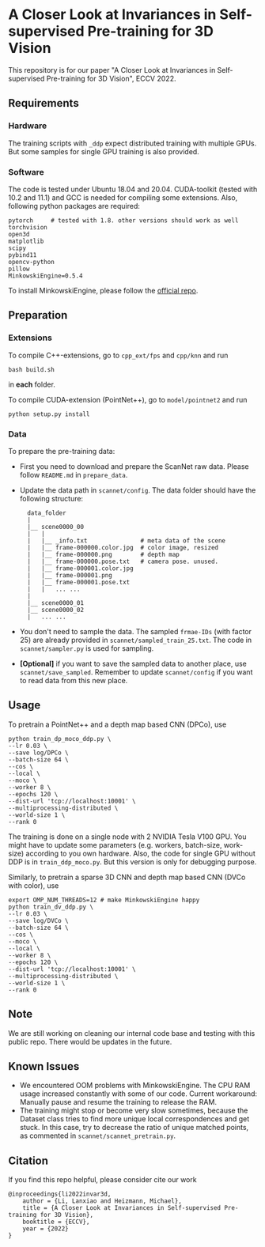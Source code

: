 # A Closer Look at Invariances in Self-supervised Pre-training for 3D Vision

This repository is for our paper "A Closer Look at Invariances in Self-supervised Pre-training for 3D Vision", ECCV 2022. 

## Requirements

### Hardware

The training scripts with `_ddp` expect distributed training with multiple GPUs. But some samples for single GPU training is also provided. 

### Software

The code is tested under Ubuntu 18.04 and 20.04. CUDA-toolkit (tested with 10.2 and 11.1) and GCC is needed for compiling some extensions. Also, following python packages are required:

    pytorch     # tested with 1.8. other versions should work as well
    torchvision
    open3d
    matplotlib
    scipy
    pybind11
    opencv-python
    pillow
    MinkowskiEngine=0.5.4

To install MinkowskiEngine, please follow the [official repo](https://github.com/NVIDIA/MinkowskiEngine). 


## Preparation

### Extensions

To compile C++-extensions, go to `cpp_ext/fps` and `cpp/knn` and run 

    bash build.sh

in **each** folder. 

To compile CUDA-extension (PointNet++), go to `model/pointnet2` and run 

    python setup.py install


### Data

To prepare the pre-training data: 

- First you need to download and prepare the ScanNet raw data. Please follow `README.md` in `prepare_data`.
- Update the data path in `scannet/config`. The data folder should have the following structure:

        data_folder
        |
        |__ scene0000_00
        |   |
        |   |__ _info.txt               # meta data of the scene
        |   |__ frame-000000.color.jpg  # color image, resized
        |   |__ frame-000000.png        # depth map
        |   |__ frame-000000.pose.txt   # camera pose. unused. 
        |   |__ frame-000001.color.jpg
        |   |__ frame-000001.png
        |   |__ frame-000001.pose.txt
        |   |   ... ...
        |
        |__ scene0000_01
        |__ scene0000_02
        |   ... ... 


- You don't need to sample the data. The sampled `frmae-IDs` (with factor 25) are already provided in `scannet/sampled_train_25.txt`. The code in `scannet/sampler.py` is used for sampling.
- **[Optional]** if you want to save the sampled data to another place, use `scannet/save_sampled`. Remember to update `scannet/config` if you want to read data from this new place. 


## Usage

To pretrain a PointNet++ and a depth map based CNN (DPCo), use

    python train_dp_moco_ddp.py \
    --lr 0.03 \
    --save log/DPCo \
    --batch-size 64 \
    --cos \
    --local \
    --moco \
    --worker 8 \
    --epochs 120 \
    --dist-url 'tcp://localhost:10001' \
    --multiprocessing-distributed \
    --world-size 1 \
    --rank 0

The training is done on a single node with 2 NVIDIA Tesla V100 GPU. You might have to update some parameters (e.g. workers, batch-size, work-size) according to you own hardware. Also, the code for single GPU without DDP is in `train_ddp_moco.py`. But this version is only for debugging purpose. 

Similarly, to pretrain a sparse 3D CNN and depth map based CNN (DVCo with color), use

    export OMP_NUM_THREADS=12 # make MinkowskiEngine happy
    python train_dv_ddp.py \
    --lr 0.03 \
    --save log/DVCo \
    --batch-size 64 \
    --cos \
    --moco \
    --local \
    --worker 8 \
    --epochs 120 \
    --dist-url 'tcp://localhost:10001' \
    --multiprocessing-distributed \
    --world-size 1 \
    --rank 0

## Note

We are still working on cleaning our internal code base and testing with this public repo. There would be updates in the future. 

## Known Issues

- We encountered OOM problems with MinkowskiEngine. The CPU RAM usage increased constantly with some of our code. Current workaround: Manually pause and resume the training to release the RAM. 
- The training might stop or become very slow sometimes, because the Dataset class tries to find more unique local correspondences and get stuck. In this case, try to decrease the ratio of unique matched points, as commented in `scannet/scannet_pretrain.py`. 

## Citation

If you find this repo helpful, please consider cite our work 

    @inproceedings{li2022invar3d,
        author = {Li, Lanxiao and Heizmann, Michael},
        title = {A Closer Look at Invariances in Self-supervised Pre-training for 3D Vision},
        booktitle = {ECCV},
        year = {2022}
    }

